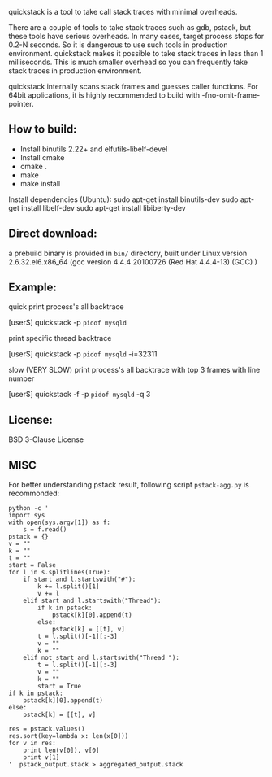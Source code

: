 quickstack is a tool to take call stack traces with minimal overheads.

There are a couple of tools to take stack traces such as gdb, pstack, but these tools
have serious overheads. In many cases, target process stops for 0.2-N seconds.
So it is dangerous to use such tools in production environment.
quickstack makes it possible to take stack traces in less than 1 milliseconds. This is
much smaller overhead so you can frequently take stack traces in production environment.

quickstack internally scans stack frames and guesses caller functions.
For 64bit applications, it is highly recommended to build with -fno-omit-frame-pointer.

## How to build:

* Install binutils 2.22+ and elfutils-libelf-devel
* Install cmake
* cmake .
* make
* make install

Install dependencies (Ubuntu):
sudo apt-get install binutils-dev
sudo apt-get install libelf-dev
sudo apt-get install libiberty-dev

## Direct download:

a prebuild binary is provided in `bin/` directory, built under Linux version 2.6.32.el6.x86_64 (gcc version 4.4.4 20100726 (Red Hat 4.4.4-13) (GCC) )


## Example:

quick print process's all backtrace

[user$] quickstack -p `pidof mysqld`

print specific thread backtrace

[user$] quickstack -p `pidof mysqld` -i=32311

slow (VERY SLOW) print process's all backtrace with top 3 frames with line number

[user$] quickstack -f -p `pidof mysqld` -q 3

## License:

BSD 3-Clause License

## MISC

For better understanding pstack result, following script `pstack-agg.py` is recommonded:

```
python -c '
import sys
with open(sys.argv[1]) as f:
    s = f.read()
pstack = {}
v = ""
k = ""
t = ""
start = False
for l in s.splitlines(True):
    if start and l.startswith("#"):
        k += l.split()[1]
        v += l
    elif start and l.startswith("Thread"):
        if k in pstack:
            pstack[k][0].append(t)
        else:
            pstack[k] = [[t], v]
        t = l.split()[-1][:-3]
        v = ""
        k = ""
    elif not start and l.startswith("Thread "):
        t = l.split()[-1][:-3]
        v = ""
        k = ""
        start = True
if k in pstack:
    pstack[k][0].append(t)
else:
    pstack[k] = [[t], v]

res = pstack.values()
res.sort(key=lambda x: len(x[0]))
for v in res:
    print len(v[0]), v[0]
    print v[1]
'  pstack_output.stack > aggregated_output.stack
```
